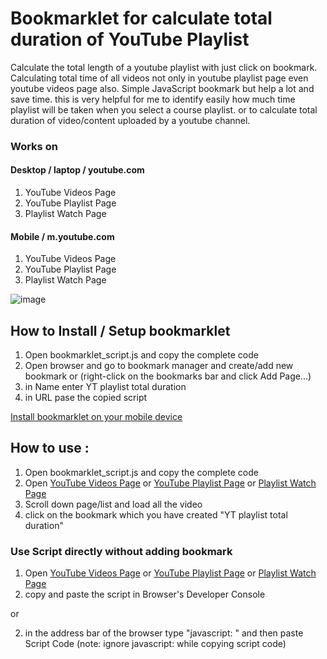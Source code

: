 # Bookmarklet for calculate total duration of YouTube Playlist

Calculate the total length of a youtube playlist with just click on bookmark. Calculating total time of all videos not only in youtube playlist page even youtube videos page also. 
Simple JavaScript bookmark but help a lot and save time. this is very helpful for me to identify easily how much time playlist will be taken when you select a course playlist. or to calculate total duration of video/content uploaded by a youtube channel.

### Works on

#### Desktop / laptop / youtube.com
  1. YouTube Videos Page
  2. YouTube Playlist Page
  3. Playlist Watch Page
  
#### Mobile / m.youtube.com
  1. YouTube Videos Page
  2. YouTube Playlist Page
  3. Playlist Watch Page
  
![image](https://user-images.githubusercontent.com/88713855/136681166-bedaacde-39b6-43ab-8358-a6439b50e2cf.png)


## How to Install / Setup bookmarklet
  1. Open bookmarklet_script.js and copy the complete code
  2. Open browser and go to bookmark manager and create/add new bookmark or (right-click on the bookmarks bar and click Add Page...)
  3. in Name enter YT playlist total duration
  4. in URL pase the copied script  

[Install bookmarklet on your mobile device](https://support.start.me/hc/en-us/articles/360000913039-Install-our-bookmarklet-on-your-mobile-device)

## How to use :
  1. Open bookmarklet_script.js and copy the complete code
  2. Open [YouTube Videos Page](https://www.youtube.com/channel/UCapQ8VzljfmUW5OM-ynsyCQ/videos) or [YouTube Playlist Page](https://www.youtube.com/playlist?list=PLv7XeeXKl8EKbJ-McS0ZUi1iP9ja12yaa) or [Playlist Watch Page](https://www.youtube.com/watch?v=MlBXz9gv08E&list=PLv7XeeXKl8EKbJ-McS0ZUi1iP9ja12yaa&index=1)
  3. Scroll down page/list and load all the video 
  4. click on the bookmark which you have created "YT playlist total duration"

### Use Script directly without adding bookmark
1. Open [YouTube Videos Page](https://www.youtube.com/channel/UCapQ8VzljfmUW5OM-ynsyCQ/videos) or [YouTube Playlist Page](https://www.youtube.com/playlist?list=PLv7XeeXKl8EKbJ-McS0ZUi1iP9ja12yaa) or [Playlist Watch Page](https://www.youtube.com/watch?v=MlBXz9gv08E&list=PLv7XeeXKl8EKbJ-McS0ZUi1iP9ja12yaa&index=1)
2. copy and paste the script in Browser's Developer Console 

or

2. in the address bar of the browser type "javascript: " and then paste Script Code (note: ignore javascript: while copying script code)